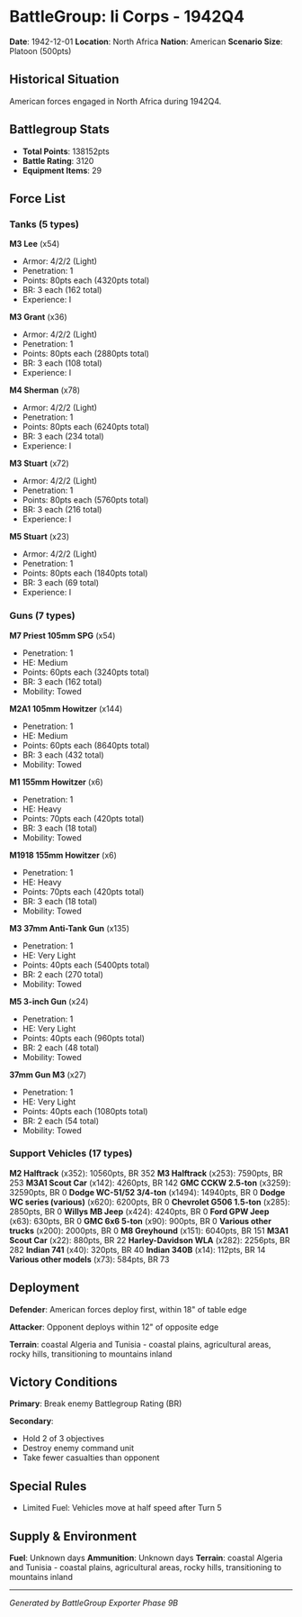 # BattleGroup: Ii Corps - 1942Q4

**Date**: 1942-12-01
**Location**: North Africa
**Nation**: American
**Scenario Size**: Platoon (500pts)

## Historical Situation

American forces engaged in North Africa during 1942Q4.

## Battlegroup Stats

- **Total Points**: 138152pts
- **Battle Rating**: 3120
- **Equipment Items**: 29

## Force List

### Tanks (5 types)

**M3 Lee** (x54)
- Armor: 4/2/2 (Light)
- Penetration: 1
- Points: 80pts each (4320pts total)
- BR: 3 each (162 total)
- Experience: I

**M3 Grant** (x36)
- Armor: 4/2/2 (Light)
- Penetration: 1
- Points: 80pts each (2880pts total)
- BR: 3 each (108 total)
- Experience: I

**M4 Sherman** (x78)
- Armor: 4/2/2 (Light)
- Penetration: 1
- Points: 80pts each (6240pts total)
- BR: 3 each (234 total)
- Experience: I

**M3 Stuart** (x72)
- Armor: 4/2/2 (Light)
- Penetration: 1
- Points: 80pts each (5760pts total)
- BR: 3 each (216 total)
- Experience: I

**M5 Stuart** (x23)
- Armor: 4/2/2 (Light)
- Penetration: 1
- Points: 80pts each (1840pts total)
- BR: 3 each (69 total)
- Experience: I

### Guns (7 types)

**M7 Priest 105mm SPG** (x54)
- Penetration: 1
- HE: Medium
- Points: 60pts each (3240pts total)
- BR: 3 each (162 total)
- Mobility: Towed

**M2A1 105mm Howitzer** (x144)
- Penetration: 1
- HE: Medium
- Points: 60pts each (8640pts total)
- BR: 3 each (432 total)
- Mobility: Towed

**M1 155mm Howitzer** (x6)
- Penetration: 1
- HE: Heavy
- Points: 70pts each (420pts total)
- BR: 3 each (18 total)
- Mobility: Towed

**M1918 155mm Howitzer** (x6)
- Penetration: 1
- HE: Heavy
- Points: 70pts each (420pts total)
- BR: 3 each (18 total)
- Mobility: Towed

**M3 37mm Anti-Tank Gun** (x135)
- Penetration: 1
- HE: Very Light
- Points: 40pts each (5400pts total)
- BR: 2 each (270 total)
- Mobility: Towed

**M5 3-inch Gun** (x24)
- Penetration: 1
- HE: Very Light
- Points: 40pts each (960pts total)
- BR: 2 each (48 total)
- Mobility: Towed

**37mm Gun M3** (x27)
- Penetration: 1
- HE: Very Light
- Points: 40pts each (1080pts total)
- BR: 2 each (54 total)
- Mobility: Towed

### Support Vehicles (17 types)

**M2 Halftrack** (x352): 10560pts, BR 352
**M3 Halftrack** (x253): 7590pts, BR 253
**M3A1 Scout Car** (x142): 4260pts, BR 142
**GMC CCKW 2.5-ton** (x3259): 32590pts, BR 0
**Dodge WC-51/52 3/4-ton** (x1494): 14940pts, BR 0
**Dodge WC series (various)** (x620): 6200pts, BR 0
**Chevrolet G506 1.5-ton** (x285): 2850pts, BR 0
**Willys MB Jeep** (x424): 4240pts, BR 0
**Ford GPW Jeep** (x63): 630pts, BR 0
**GMC 6x6 5-ton** (x90): 900pts, BR 0
**Various other trucks** (x200): 2000pts, BR 0
**M8 Greyhound** (x151): 6040pts, BR 151
**M3A1 Scout Car** (x22): 880pts, BR 22
**Harley-Davidson WLA** (x282): 2256pts, BR 282
**Indian 741** (x40): 320pts, BR 40
**Indian 340B** (x14): 112pts, BR 14
**Various other models** (x73): 584pts, BR 73

## Deployment

**Defender**: American forces deploy first, within 18" of table edge

**Attacker**: Opponent deploys within 12" of opposite edge

**Terrain**: coastal Algeria and Tunisia - coastal plains, agricultural areas, rocky hills, transitioning to mountains inland

## Victory Conditions

**Primary**: Break enemy Battlegroup Rating (BR)

**Secondary**:
- Hold 2 of 3 objectives
- Destroy enemy command unit
- Take fewer casualties than opponent

## Special Rules

- Limited Fuel: Vehicles move at half speed after Turn 5

## Supply & Environment

**Fuel**: Unknown days
**Ammunition**: Unknown days
**Terrain**: coastal Algeria and Tunisia - coastal plains, agricultural areas, rocky hills, transitioning to mountains inland

---

*Generated by BattleGroup Exporter Phase 9B*
